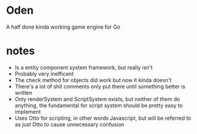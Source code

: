 Oden
====

A half done kinda working game engine for Go 

notes
=====
* Is a entity component system framework, but really isn't
* Probably very inefficent
* The check method for objects did work but now it kinda doesn't
* There's a lot of shit comments only put there until something better is written
* Only renderSystem and ScriptSystem exists, but neither of them do anything, the fundamental for script system should be pretty easy to implement 
* Uses Otto for scripting, in other words Javascript, but will be referred to as just Otto to cause unnecessary confusion
